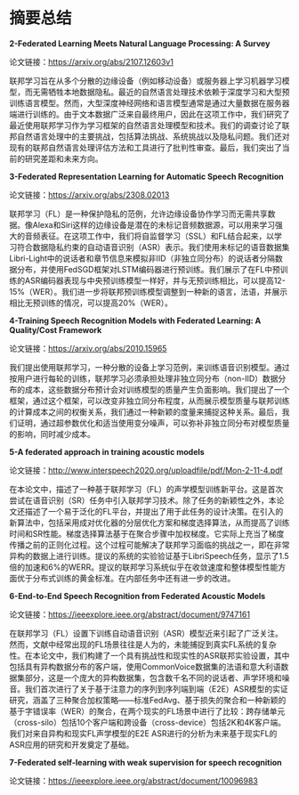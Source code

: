 # 摘要总结

**2-Federated Learning Meets Natural Language Processing: A Survey**

论文链接：https://arxiv.org/abs/2107.12603v1

联邦学习旨在从多个分散的边缘设备（例如移动设备）或服务器上学习机器学习模型，而无需牺牲本地数据隐私。最近的自然语言处理技术依赖于深度学习和大型预训练语言模型。然而，大型深度神经网络和语言模型通常是通过大量数据在服务器端进行训练的。由于文本数据广泛来自最终用户，因此在这项工作中，我们研究了最近使用联邦学习作为学习框架的自然语言处理模型和技术。我们的调查讨论了联邦自然语言处理中的主要挑战，包括算法挑战、系统挑战以及隐私问题。我们还对现有的联邦自然语言处理评估方法和工具进行了批判性审查。最后，我们突出了当前的研究差距和未来方向。



**3-Federated Representation Learning for Automatic Speech Recognition**

论文链接：https://arxiv.org/abs/2308.02013

联邦学习（FL）是一种保护隐私的范例，允许边缘设备协作学习而无需共享数据。像Alexa和Siri这样的边缘设备是潜在的未标记音频数据源，可以用来学习强大的音频表征。在这项工作中，我们将自监督学习（SSL）和FL结合起来，以学习符合数据隐私约束的自动语音识别（ASR）表示。我们使用未标记的语音数据集Libri-Light中的说话者和章节信息来模拟非IID（非独立同分布）的说话者分隔数据分布，并使用FedSGD框架对LSTM编码器进行预训练。我们展示了在FL中预训练的ASR编码器表现与中央预训练模型一样好，并与无预训练相比，可以提高12-15%（WER）。我们进一步将联邦预训练模型调整到一种新的语言，法语，并展示相比无预训练的情况，可以提高20%（WER）。



**4-Training Speech Recognition Models with Federated Learning: A Quality/Cost Framework**

论文链接：https://arxiv.org/abs/2010.15965

我们提出使用联邦学习，一种分散的设备上学习范例，来训练语音识别模型。通过按用户进行每轮的训练，联邦学习必须承担处理非独立同分布（non-IID）数据分布的成本，这些数据分布预计会对训练模型的质量产生负面影响。我们提出了一个框架，通过这个框架，可以改变非独立同分布程度，从而展示模型质量与联邦训练的计算成本之间的权衡关系，我们通过一种新颖的度量来捕捉这种关系。最后，我们证明，通过超参数优化和适当使用变分噪声，可以弥补非独立同分布对模型质量的影响，同时减少成本。



**5-A federated approach in training acoustic models**

论文链接：http://www.interspeech2020.org/uploadfile/pdf/Mon-2-11-4.pdf

在本论文中，描述了一种基于联邦学习（FL）的声学模型训练新平台。这是首次尝试在语音识别（SR）任务中引入联邦学习技术。除了任务的新颖性之外，本论文还描述了一个易于泛化的FL平台，并提出了用于此任务的设计决策。在引入的新算法中，包括采用成对优化器的分层优化方案和梯度选择算法，从而提高了训练时间和SR性能。梯度选择算法基于在聚合步骤中加权梯度。它实际上充当了梯度传播之前的正则化过程。这个过程可能解决了联邦学习面临的挑战之一，即在非常异构的数据上进行训练。提议的系统的实验验证基于LibriSpeech任务，显示了1.5倍的加速和6%的WERR。提议的联邦学习系统似乎在收敛速度和整体模型性能方面优于分布式训练的黄金标准。在内部任务中还有进一步的改进。



**6-End-to-End Speech Recognition from Federated Acoustic Models**

论文链接：https://ieeexplore.ieee.org/abstract/document/9747161

在联邦学习（FL）设置下训练自动语音识别（ASR）模型近来引起了广泛关注。然而，文献中经常出现的FL场景往往是人为的，未能捕捉到真实FL系统的复杂性。在本论文中，我们构建了一个具有挑战性和现实性的ASR联邦实验设置，其中包括具有异构数据分布的客户端，使用CommonVoice数据集的法语和意大利语数据集部分，这是一个庞大的异构数据集，包含数千名不同的说话者、声学环境和噪音。我们首次进行了关于基于注意力的序列到序列端到端（E2E）ASR模型的实证研究，涵盖了三种聚合加权策略——标准FedAvg、基于损失的聚合和一种新颖的基于字错误率（WER）的聚合，在两个现实的FL场景中进行了比较：跨存储单元（cross-silo）包括10个客户端和跨设备（cross-device）包括2K和4K客户端。我们对来自异构和现实FL声学模型的E2E ASR进行的分析为未来基于现实FL的ASR应用的研究和开发奠定了基础。



**7-Federated self-learning with weak supervision for speech recognition**

论文链接：https://ieeexplore.ieee.org/abstract/document/10096983

